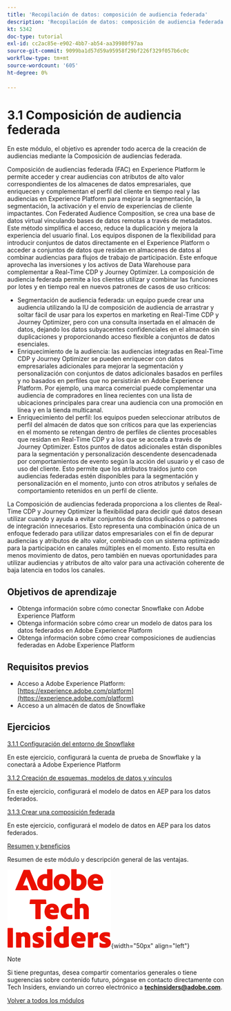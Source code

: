 ```yaml
---
title: 'Recopilación de datos: composición de audiencia federada'
description: 'Recopilación de datos: composición de audiencia federada'
kt: 5342
doc-type: tutorial
exl-id: cc2ac85e-e902-4bb7-ab54-aa39980f97aa
source-git-commit: 9099ba1d57d59a95958f29bf226f329f057b6c0c
workflow-type: tm+mt
source-wordcount: '605'
ht-degree: 0%

---
```


# 3.1 Composición de audiencia federada

En este módulo, el objetivo es aprender todo acerca de la creación de audiencias mediante la Composición de audiencias federada.

Composición de audiencias federada (FAC) en Experience Platform le permite acceder y crear audiencias con atributos de alto valor correspondientes de los almacenes de datos empresariales, que enriquecen y complementan el perfil del cliente en tiempo real y las audiencias en Experience Platform para mejorar la segmentación, la segmentación, la activación y el envío de experiencias de cliente impactantes. Con Federated Audience Composition, se crea una base de datos virtual vinculando bases de datos remotas a través de metadatos. Este método simplifica el acceso, reduce la duplicación y mejora la experiencia del usuario final. Los equipos disponen de la flexibilidad para introducir conjuntos de datos directamente en el Experience Platform o acceder a conjuntos de datos que residan en almacenes de datos al combinar audiencias para flujos de trabajo de participación. Este enfoque aprovecha las inversiones y los activos de Data Warehouse para complementar a Real-Time CDP y Journey Optimizer. La composición de audiencia federada permite a los clientes utilizar y combinar las funciones por lotes y en tiempo real en nuevos patrones de casos de uso críticos:

- Segmentación de audiencia federada: un equipo puede crear una audiencia utilizando la IU de composición de audiencia de arrastrar y soltar fácil de usar para los expertos en marketing en Real-Time CDP y Journey Optimizer, pero con una consulta insertada en el almacén de datos, dejando los datos subyacentes confidenciales en el almacén sin duplicaciones y proporcionando acceso flexible a conjuntos de datos esenciales.
- Enriquecimiento de la audiencia: las audiencias integradas en Real-Time CDP y Journey Optimizer se pueden enriquecer con datos empresariales adicionales para mejorar la segmentación y personalización con conjuntos de datos adicionales basados en perfiles y no basados en perfiles que no persistirán en Adobe Experience Platform. Por ejemplo, una marca comercial puede complementar una audiencia de compradores en línea recientes con una lista de ubicaciones principales para crear una audiencia con una promoción en línea y en la tienda multicanal.
- Enriquecimiento del perfil: los equipos pueden seleccionar atributos de perfil del almacén de datos que son críticos para que las experiencias en el momento se retengan dentro de perfiles de clientes procesables que residan en Real-Time CDP y a los que se acceda a través de Journey Optimizer. Estos puntos de datos adicionales están disponibles para la segmentación y personalización descendente desencadenada por comportamientos de evento según la acción del usuario y el caso de uso del cliente. Esto permite que los atributos traídos junto con audiencias federadas estén disponibles para la segmentación y personalización en el momento, junto con otros atributos y señales de comportamiento retenidos en un perfil de cliente.

La Composición de audiencias federada proporciona a los clientes de Real-Time CDP y Journey Optimizer la flexibilidad para decidir qué datos desean utilizar cuando y ayuda a evitar conjuntos de datos duplicados o patrones de integración innecesarios. Esto representa una combinación única de un enfoque federado para utilizar datos empresariales con el fin de depurar audiencias y atributos de alto valor, combinado con un sistema optimizado para la participación en canales múltiples en el momento. Esto resulta en menos movimiento de datos, pero también en nuevas oportunidades para utilizar audiencias y atributos de alto valor para una activación coherente de baja latencia en todos los canales.

## Objetivos de aprendizaje

- Obtenga información sobre cómo conectar Snowflake con Adobe Experience Platform
- Obtenga información sobre cómo crear un modelo de datos para los datos federados en Adobe Experience Platform
- Obtenga información sobre cómo crear composiciones de audiencias federadas en Adobe Experience Platform

## Requisitos previos

- Acceso a Adobe Experience Platform: [https://experience.adobe.com/platform](https://experience.adobe.com/platform)
- Acceso a un almacén de datos de Snowflake

## Ejercicios

[3.1.1 Configuración del entorno de Snowflake](./ex1.md)

En este ejercicio, configurará la cuenta de prueba de Snowflake y la conectará a Adobe Experience Platform

[3.1.2 Creación de esquemas, modelos de datos y vínculos](./ex2.md)

En este ejercicio, configurará el modelo de datos en AEP para los datos federados.

[3.1.3 Crear una composición federada](./ex3.md)

En este ejercicio, configurará el modelo de datos en AEP para los datos federados.

[Resumen y beneficios](./summary.md)

Resumen de este módulo y descripción general de las ventajas.

![Perspectivas técnicas](./../../../assets/images/techinsiders.png){width="50px" align="left"}

>[!NOTE]
>
>Si tiene preguntas, desea compartir comentarios generales o tiene sugerencias sobre contenido futuro, póngase en contacto directamente con Tech Insiders, enviando un correo electrónico a **techinsiders@adobe.com**.

[Volver a todos los módulos](../../../overview.md)
